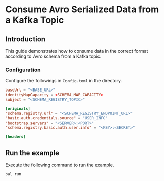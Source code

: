 # Consume Avro Serialized Data from a Kafka Topic

## Introduction

This guide demonstrates how to consume data in the correct format according to Avro schema from a Kafka topic.

### Configuration

Configure the followings in `Config.toml` in the directory.

```toml
baseUrl = "<BASE_URL>"
identityMapCapacity = <SCHEMA_MAP_CAPACITY>
subject = "<SCHEMA_REGISTRY_TOPIC>"

[originals]
"schema.registry.url" = "<SCHEMA_REGISTRY_ENDPOINT_URL>"
"basic.auth.credentials.source" = "USER_INFO"
"bootstrap.servers" = "<SERVER>:<PORT>"
"schema.registry.basic.auth.user.info" = "<KEY>:<SECRET>"

[headers]
```

## Run the example

Execute the following command to run the example.

```ballerina
bal run
```
